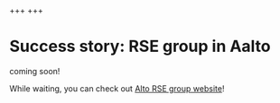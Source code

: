 +++
+++

# Success story: RSE group in Aalto

coming soon!

While waiting, you can check out [Alto RSE group website](https://scicomp.aalto.fi/rse/)!
